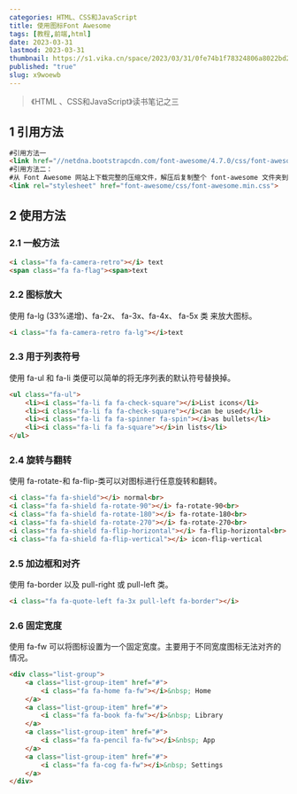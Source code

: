 ```yaml
---
categories: HTML、CSS和JavaScript
title: 使用图标Font Awesome
tags: [教程,前端,html]
date: 2023-03-31
lastmod: 2023-03-31
thumbnail: https://s1.vika.cn/space/2023/03/31/0fe74b1f78324806a8022bd24a71a65d
published: "true"
slug: x9woewb
---
```


>《HTML 、CSS和JavaScript》读书笔记之三
  

## 1 引用方法  

```html
#引用方法一
<link href="//netdna.bootstrapcdn.com/font-awesome/4.7.0/css/font-awesome.min.css" rel="stylesheet">
#引用方法二：
#从 Font Awesome 网站上下载完整的压缩文件，解压后复制整个 font-awesome 文件夹到项目中的 static 目录。
<link rel="stylesheet" href="font-awesome/css/font-awesome.min.css">
```  

## 2 使用方法  

### 2.1 一般方法  

```html
<i class="fa fa-camera-retro"></i> text
<span class="fa fa-flag"><span>text
```  

### 2.2 图标放大 

使用 fa-lg (33%递增)、fa-2x、 fa-3x、fa-4x、 fa-5x 类 来放大图标。  

```html
<i class="fa fa-camera-retro fa-lg"></i>text
```  

### 2.3 用于列表符号  

使用 fa-ul 和 fa-li 类便可以简单的将无序列表的默认符号替换掉。  

```html
<ul class="fa-ul">  
	<li><i class="fa-li fa fa-check-square"></i>List icons</li>
	<li><i class="fa-li fa fa-check-square"></i>can be used</li>
	<li><i class="fa-li fa fa-spinner fa-spin"></i>as bullets</li>
	<li><i class="fa-li fa fa-square"></i>in lists</li>
</ul>
```  

### 2.4 旋转与翻转  

使用 fa-rotate-和 fa-flip-类可以对图标进行任意旋转和翻转。  

```html
<i class="fa fa-shield"></i> normal<br>
<i class="fa fa-shield fa-rotate-90"></i> fa-rotate-90<br>
<i class="fa fa-shield fa-rotate-180"></i> fa-rotate-180<br>
<i class="fa fa-shield fa-rotate-270"></i> fa-rotate-270<br>
<i class="fa fa-shield fa-flip-horizontal"></i> fa-flip-horizontal<br>
<i class="fa fa-shield fa-flip-vertical"></i> icon-flip-vertical
```  

### 2.5 加边框和对齐

使用 fa-border 以及 pull-right 或 pull-left 类。  

```html
<i class="fa fa-quote-left fa-3x pull-left fa-border"></i>
```  

### 2.6 固定宽度 

使用 fa-fw 可以将图标设置为一个固定宽度。主要用于不同宽度图标无法对齐的情况。  

```html
<div class="list-group">
	<a class="list-group-item" href="#">
		<i class="fa fa-home fa-fw"></i>&nbsp; Home
	</a>
	<a class="list-group-item" href="#">
		<i class="fa fa-book fa-fw"></i>&nbsp; Library
	</a>
	<a class="list-group-item" href="#">
		<i class="fa fa-pencil fa-fw"></i>&nbsp; App
	</a>  
	<a class="list-group-item" href="#">
		<i class="fa fa-cog fa-fw"></i>&nbsp; Settings
	</a>
</div>
```





